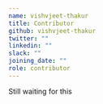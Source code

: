 ```yaml
---
name: vishvjeet-thakur
title: Contributor
github: vishvjeet-thakur
twitter: ""
linkedin: ""
slack: ""
joining_date: ""
role: contributor
---
```


Still waiting for this
